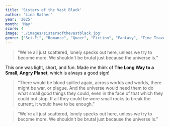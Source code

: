 ```yaml
---
title: 'Sisters of the Vast Black'
author: 'Lina Rather'
year: '2025'
month: 'May'
score: 4
image: './images/sistersofthevastblack.jpg'
genre: ["Sci-Fi", "Romance", "Queer", "Fiction", "Fantasy", "Time Travel", "Letters" ]
---
```


> “We're all just scattered, lonely specks out here, unless we try to become more. We shouldn't be brutal just because the universe is.” 

This one was light, short, and fun. Made me think of **The Long Way to a Small, Angry Planet**, which is always a good sign!

> “There would be blood spilled again, across worlds and worlds, there might be war, or plague. And the universe would need them to do what small good things they could, even in the face of that which they could not stop. If all they could be were small rocks to break the current, it would have to be enough.” 

>“We're all just scattered, lonely specks out here, unless we try to become more. We shouldn't be brutal just because the universe is.” 